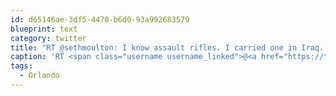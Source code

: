 ```yaml
---
id: d65146ae-3df5-4470-b6d0-93a992683579
blueprint: text
category: twitter
title: "RT @sethmoulton: I know assault rifles. I carried one in Iraq. They have no place on America's streets. #Orlando pic.twitter.com/ibKQE2PpqF"
caption: 'RT <span class="username username_linked">@<a href="https://twitter.com/sethmoulton" title="Seth Moulton">sethmoulton</a></span>: I know assault rifles. I carried one in Iraq. They have no place on America''s streets. <span class="hashtag hashtag_local">#<a href="http://tweettemp.darylchymko.ca/?tag=orlando">Orlando</a> <a href="https://twitter.com/sethmoulton/status/742742213701074945/photo/1" title="https://twitter.com/sethmoulton/status/742742213701074945/photo/1" class="link link_untco link_untco_image">pic.twitter.com/ibKQE2PpqF</a><span class="embed_image embed_image_yes"><a href="https://twitter.com/sethmoulton/status/742742213701074945/photo/1"><img alt=''ck7agfxweaagjqf-3528345'' src=''/images/2022/11/dfd57-ck7agfxweaagjqf-3528345.jpg'' /></a></span>'
tags:
  - Orlando
---
```

